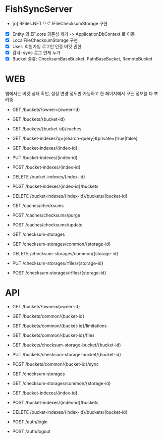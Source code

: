 # FishSyncServer

- [o] RFiles.NET 으로 IFileChecksumStorage 구현
- [x] Entity 의 EF.core 의존성 제거 -> ApplicationDbContext 로 이동
- [x] LocalFileChecksumStorage 구현
- [x] User: 회원가입 로그인 인증 버킷 권한
- [x] 감사: sync 로그 언제 누가
- [x] Bucket 종류: ChecksumBaseBucket, PathBaseBucket, RemoteBucket

# WEB

웹에서는 버킷 상태 확인, 설정 변경 정도만 가능하고 한 페이지에서 모든 정보를 다 뿌려줌
- GET /buckets?owner={owner-id}
- GET /buckets/{bucket-id}
- GET /buckets/{bucket-id}/caches

- GET /bucket-indexes?q={search-query}&private={true|false}
- GET /bucket-indexes/{index-id}
- PUT /bucket-indexes/{index-id}
- POST /bucket-indexes/{index-id}
- DELETE /bucket-indexes/{index-id}
- POST /bucket-indexes/{index-id}/buckets
- DELETE /bucket-indexes/{index-id}/buckets/{bucket-id}

- GET /caches/checksums
- POST /caches/checksums/purge
- POST /caches/checksums/update

- GET /checksum-storages
- GET /checksum-storages/common/{storage-id}
- DELETE /checksum-storages/common/{storage-id}
- PUT /checksum-storages/rfiles/{storage-id}
- POST /checksum-storages/rfiles/{storage-id}

# API

- GET /buckets?owner={owner-id}
- GET /buckets/common/{bucket-id}
- GET /buckets/common/{bucket-id}/limitations
- GET /buckets/common/{bucket-id}/files
- GET /buckets/checksum-storage-bucket/{bucket-id}
- PUT /buckets/checksum-storage-bucket/{bucket-id}
- POST /buckets/common/{bucket-id}/sync

- GET /checksum-storages
- GET /checksum-storages/common/{storage-id}

- GET /bucket-indexes/{index-id}
- POST /bucket-indexes/{index-id}/buckets
- DELETE /bucket-indexes/{index-id}/buckets/{bucket-id}

- POST /auth/login
- POST /auth/logout